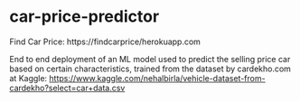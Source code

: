 # car-price-predictor

Find Car Price: https://findcarprice/herokuapp.com

End to end deployment of an ML model used to predict the selling price car based on certain characteristics, trained from the dataset by cardekho.com at Kaggle:  https://www.kaggle.com/nehalbirla/vehicle-dataset-from-cardekho?select=car+data.csv
